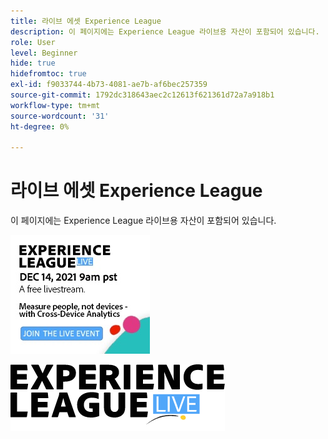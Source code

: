 ```yaml
---
title: 라이브 에셋 Experience League
description: 이 페이지에는 Experience League 라이브용 자산이 포함되어 있습니다.
role: User
level: Beginner
hide: true
hidefromtoc: true
exl-id: f9033744-4b73-4081-ae7b-af6bec257359
source-git-commit: 1792dc318643aec2c12613f621361d72a7a918b1
workflow-type: tm+mt
source-wordcount: '31'
ht-degree: 0%

---
```


# 라이브 에셋 Experience League

이 페이지에는 Experience League 라이브용 자산이 포함되어 있습니다.

![에피소드 6 사이드바 이미지](assets/exl-live-ep6-sidebar.jpg)

![Experience League 라이브 로고](assets/exl-live-logo.png)
